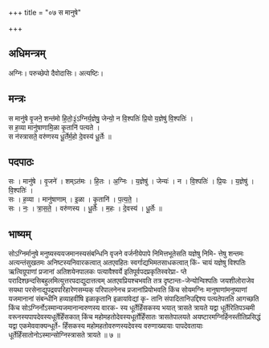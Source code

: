 +++
title = "०७ स मानुषे"

+++
## अधिमन्त्रम्
अग्निः। परुच्छेपो दैवोदासिः। अत्यष्टिः।

## मन्त्रः
स मानु॑षे वृ॒जने॒ शन्त॑मो हि॒तो॒३॒॑ऽग्निर्य॒ज्ञेषु॒ जेन्यो॒ न वि॒श्पतिः॑ प्रि॒यो य॒ज्ञेषु॑ वि॒श्पतिः॑ ।  
स ह॒व्या मानु॑षाणामि॒ळा कृ॒तानि॑ पत्यते ।  
स न॑स्त्रासते॒ वरु॑णस्य धू॒र्तेर्म॒हो दे॒वस्य॑ धू॒र्तेः ॥

## पदपाठः
सः । मानु॑षे । वृ॒जने॑ । शम्ऽत॑मः । हि॒तः । अ॒ग्निः । य॒ज्ञेषु॑ । जेन्यः॑ । न । वि॒श्पतिः॑ । प्रि॒यः । य॒ज्ञेषु॑ । वि॒श्पतिः॑ ।  
सः । ह॒व्या । मानु॑षाणाम् । इ॒ळा । कृ॒तानि॑ । प॒त्य॒ते॒ ।  
सः । नः॒ । त्रा॒स॒ते॒ । वरु॑णस्य । धू॒र्तेः । म॒हः । दे॒वस्य॑ । धू॒र्तेः ॥

## भाष्यम्
सोऽग्निर्मानुषे मनुष्यस्ययजमानस्यसंबन्धिनि वृजने वर्जनीयेपापे निमित्तभूतेसति यज्ञेषु निमि- त्तेषु शन्तमः अत्यन्तंसुखतमः अनिष्टस्यनिवारकत्वात् अतएवहितः स्वर्गाद्यभिमतसाधकत्वात् किं- चायं यज्ञेषु विश्पतिः ऋत्विग्रूपाणां प्रजानां अतिशयेनपालकः पत्यावैश्वर्ये इतिपूर्वपदप्रकृतिस्वरेप्रा- प्ते परादिश्छन्दसिबहुलमित्युत्तरपदाद्युदात्तत्वम् अतएवप्रियश्चभवति तत्र दृष्टान्तः-जेन्योन्विश्पतिः जयशीलोराजेव सयथा परसेनाद्युपद्रवपरिहारेणसम्यक् परिपालनेनच प्रजानांप्रियोभवति किंच सोयमग्निः मानुषाणांमनुष्याणां यजमानानां संबन्धीनि हव्याहवींषि इळाकृतानि इळायांवेद्यां कृ- तानि संपादितानिउद्दिश्य पत्यतेपतति आगच्छति किंच सोऽग्निर्नोऽस्मान्यजमानान्वरुणस्य वारक- स्य धूर्तेर्हिंसकस्य भयात् त्रासते त्रायते यद्वा धूर्तेरितिपञ्चमी वरूनस्यपापदेवस्यधूर्तेर्हिंसकात् किंच महोमहतोदेवस्यधूर्तोर्हिंसातः त्रासतेपालयते अयष्टारमग्निर्हिनस्तीतिप्रसिद्धं यद्वा एकमेववाक्यन्धूर्ते- र्हिंसकस्य महोमहतोवरुणस्यदेवस्य वरुणाख्यायाः पापदेवतायाः धूर्तेर्हिंसातोनोऽस्मान्सोग्निस्त्रासते त्रायते ॥ ७ ॥